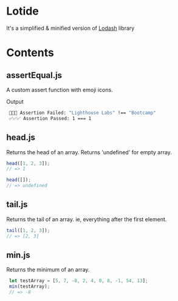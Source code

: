 # Lotide
It's a simplified & minified version of [Lodash](https://github.com/lodash/lodash) library 

# Contents
## assertEqual.js
 A custom assert function with emoji icons.

Output
 ```bash
  🛑🛑🛑 Assertion Failed: "Lighthouse Labs" !== "Bootcamp"
  ✅✅✅ Assertion Passed: 1 === 1
 ```
## head.js
 Returns the head of an array. Returns 'undefined' for empty array.
 
 ```javascript
head([1, 2, 3]);
// => 1
 
head([]);
// => undefined
 ```

 ## tail.js
Returns the tail of an array. ie, everything after the first element.

 ```javascript
tail([1, 2, 3]);
// => [2, 3]
 
 ```
 ## min.js
 Returns the minimum of an array.

 ```javascript
  let testArray = [5, 7, -8, 2, 4, 0, 8, -1, 54, 13];
  min(testArray);
  // => -8
 ```
